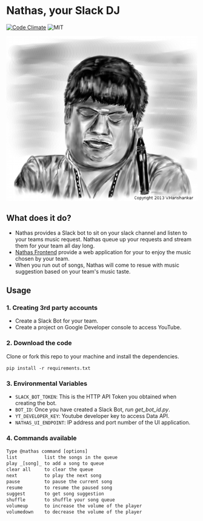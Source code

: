 
# Nathas, your Slack DJ
[![Code Climate](https://codeclimate.com/github/TeamSven/nathas/badges/gpa.svg)](https://codeclimate.com/github/TeamSven/nathas)  ![MIT](https://img.shields.io/dub/l/vibe-d.svg)

![Nathas](nathas.png)

## What does it do?

* Nathas provides a Slack bot to sit on your slack channel and listen to your teams music request. Nathas queue up your requests and stream them for your team all day long.
* [Nathas Frontend](https://github.com/TeamSven/nathas-frontend) provide a web application for your to enjoy the music chosen by your team. 
* When you run out of songs, Nathas will come to resue with music suggestion based on your team's music taste.

## Usage

### 1. Creating 3rd party accounts

- Create a Slack Bot for your team.
- Create a project on Google Developer console to access YouTube.

### 2. Download the code
Clone or fork this repo to your machine and install the dependencies.
```
pip install -r requirements.txt
```

### 3. Environmental Variables

* `SLACK_BOT_TOKEN`: This is the HTTP API Token you obtained when creating the bot.  
* `BOT_ID`: Once you have created a Slack Bot, *run get_bot_id.py*.  
* `YT_DEVELOPER_KEY`: Youtube developer key to access Data API.  
* `NATHAS_UI_ENDPOINT`: IP address and port number of the UI application.  

### 4. Commands available
```
Type @nathas command [options] 
list          list the songs in the queue
play _[song]_ to add a song to queue
clear all     to clear the queue
next          to play the next song
pause         to pause the current song
resume        to resume the paused song
suggest       to get song suggestion
shuffle       to shuffle your song queue
volumeup      to increase the volume of the player
volumedown    to decrease the volume of the player
```
